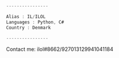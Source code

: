 ```c#
----------------

Alias : IL/ILOL
Languages : Python, C#
Country : Denmark

----------------
```
Contact me: ilol#8662/927013129941041184
